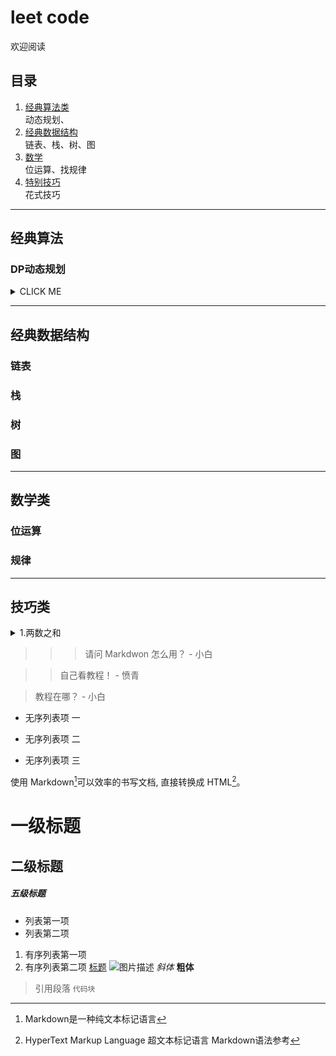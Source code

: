 # leet code

欢迎阅读

## 目录
1. [经典算法类](#classic)  
	动态规划、
2. [经典数据结构](#data)  
	链表、栈、树、图
3. [数学](#math)  
	位运算、找规律
4. [特别技巧](#skill)  
	花式技巧
---
## <span id ='classic'>经典算法</span>

### DP动态规划

<details>
<summary>CLICK ME</summary>

<pre>summary标签与正文间一定要空一行！！！</pre>
</details>

---
## <span id="data">经典数据结构</span>
### 链表
### 栈
### 树
### 图
---
## <span id ='math'>数学类</span>
### 位运算
### 规律
---
## <span id ='skill'>技巧类</span>
<details>
<summary>1.两数之和</summary>

题目：找到数组中两数之和等于target，返回两数的索引
解法：1暴力法遍历，两数的所有组合，复杂度O(N<sup>2</sup>); 2使用哈希表（字典）保存已访问过的数和索引，时间复杂度O(N),空间复杂度O(N).
```python
class Solution:
    def twoSum(self, nums, target):
        m = {}
        for k, v in enumerate(nums):
            if target - v in m.keys():
                return[m[target - v], k]
            m[v] = k
```
</details>


>>> 请问 Markdwon 怎么用？ - 小白

>> 自己看教程！ - 愤青

> 教程在哪？ - 小白
* 无序列表项 一
+ 无序列表项 二
- 无序列表项 三

使用 Markdown[^1]可以效率的书写文档, 直接转换成 HTML[^2]。

[^1]:Markdown是一种纯文本标记语言

[^2]:HyperText Markup Language 超文本标记语言
Markdown语法参考
# 一级标题
## 二级标题
##### 五级标题
- 列表第一项
- 列表第二项
1. 有序列表第一项
2. 有序列表第二项
[标题](链接地址)
![图片描述](图片链接地址)
*斜体*
**粗体**
> 引用段落
```代码块```

